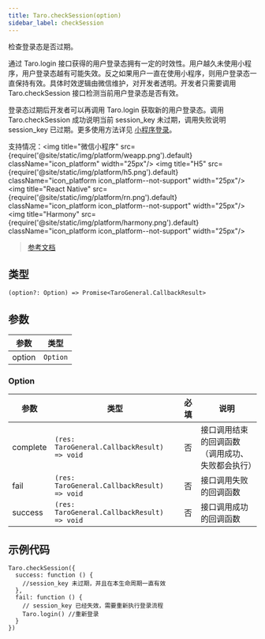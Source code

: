 ```yaml
---
title: Taro.checkSession(option)
sidebar_label: checkSession
---
```


检查登录态是否过期。

通过 Taro.login 接口获得的用户登录态拥有一定的时效性。用户越久未使用小程序，用户登录态越有可能失效。反之如果用户一直在使用小程序，则用户登录态一直保持有效。具体时效逻辑由微信维护，对开发者透明。开发者只需要调用 Taro.checkSession 接口检测当前用户登录态是否有效。

登录态过期后开发者可以再调用 Taro.login 获取新的用户登录态。调用 Taro.checkSession 成功说明当前 session_key 未过期，调用失败说明 session_key 已过期。更多使用方法详见 [小程序登录](https://developers.weixin.qq.com/miniprogram/dev/framework/open-ability/login.html)。

支持情况：<img title="微信小程序" src={require('@site/static/img/platform/weapp.png').default} className="icon_platform" width="25px"/> <img title="H5" src={require('@site/static/img/platform/h5.png').default} className="icon_platform icon_platform--not-support" width="25px"/> <img title="React Native" src={require('@site/static/img/platform/rn.png').default} className="icon_platform icon_platform--not-support" width="25px"/> <img title="Harmony" src={require('@site/static/img/platform/harmony.png').default} className="icon_platform icon_platform--not-support" width="25px"/>

> [参考文档](https://developers.weixin.qq.com/miniprogram/dev/api/open-api/login/wx.checkSession.html)

## 类型

```tsx
(option?: Option) => Promise<TaroGeneral.CallbackResult>
```

## 参数

| 参数 | 类型 |
| --- | --- |
| option | `Option` |

### Option

| 参数 | 类型 | 必填 | 说明 |
| --- | --- | :---: | --- |
| complete | `(res: TaroGeneral.CallbackResult) => void` | 否 | 接口调用结束的回调函数（调用成功、失败都会执行） |
| fail | `(res: TaroGeneral.CallbackResult) => void` | 否 | 接口调用失败的回调函数 |
| success | `(res: TaroGeneral.CallbackResult) => void` | 否 | 接口调用成功的回调函数 |

## 示例代码

```tsx
Taro.checkSession({
  success: function () {
    //session_key 未过期，并且在本生命周期一直有效
  },
  fail: function () {
    // session_key 已经失效，需要重新执行登录流程
    Taro.login() //重新登录
  }
})
```
